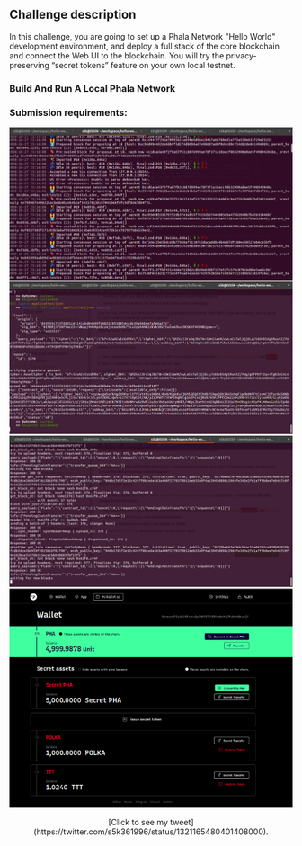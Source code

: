 ## Challenge description
In this challenge, you are going to set up a Phala Network "Hello World" development environment, 
and deploy a full stack of the core blockchain and connect the Web UI to the blockchain.
You will try the privacy-preserving “secret tokens” feature on your own local testnet.

### Build And Run A Local Phala Network

### Submission requirements:

![phala-node](phala-node.png)
![phost](phost.png)
![pruntime](pruntime.png)
![user-issued-secret-token](user-issued-secret-token.png)

<p align="center">
  [Click to see my tweet](https://twitter.com/s5k361996/status/1321165480401408000).
</p>
